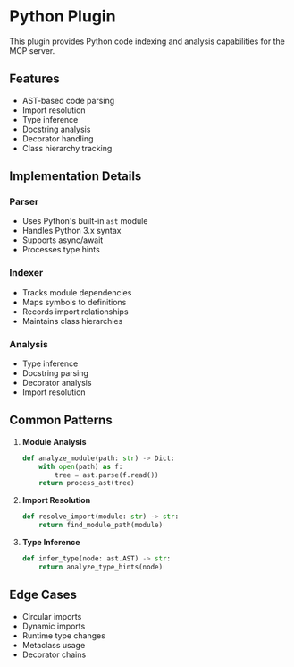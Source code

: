 # Python Plugin

This plugin provides Python code indexing and analysis capabilities for the MCP server.

## Features

- AST-based code parsing
- Import resolution
- Type inference
- Docstring analysis
- Decorator handling
- Class hierarchy tracking

## Implementation Details

### Parser
- Uses Python's built-in `ast` module
- Handles Python 3.x syntax
- Supports async/await
- Processes type hints

### Indexer
- Tracks module dependencies
- Maps symbols to definitions
- Records import relationships
- Maintains class hierarchies

### Analysis
- Type inference
- Docstring parsing
- Decorator analysis
- Import resolution

## Common Patterns

1. **Module Analysis**
   ```python
   def analyze_module(path: str) -> Dict:
       with open(path) as f:
           tree = ast.parse(f.read())
       return process_ast(tree)
   ```

2. **Import Resolution**
   ```python
   def resolve_import(module: str) -> str:
       return find_module_path(module)
   ```

3. **Type Inference**
   ```python
   def infer_type(node: ast.AST) -> str:
       return analyze_type_hints(node)
   ```

## Edge Cases

- Circular imports
- Dynamic imports
- Runtime type changes
- Metaclass usage
- Decorator chains 